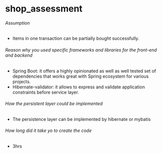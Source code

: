 # shop_assessment
###### Assumption
- Items in one transaction can be partially bought successfully.
###### Reason why you used specific frameworks and libraries for the front-end and backend
- Spring Boot: it offers a highly opinionated as well as well tested set of dependencies that works great with Spring ecosystem for various projects.
- Hibernate-validator: it allows to express and validate application constraints before service layer.
###### How the persistent layer could be implemented
- The persistence layer can be implemented by hibernate or mybatis
###### How long did it take yo to create the code
- 3hrs